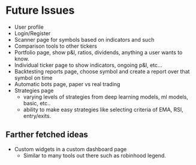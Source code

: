 # Future Issues
- User profile
- Login/Register
- Scanner page for symbols based on indicators and such
- Comparison tools to other tickers
- Portfolio page, show p&l, ratios, dividends, anything a user wants to know.
- Individual ticker page to show indicators, ongoing p&l, etc...
- Backtesting reports page, choose symbol and create a report over that symbol on time
- Automatic bots page, paper vs real trading
- Strategies page
   - varying levels of strategies from deep learning models, ml models, basic, etc..
   - ability to make easy strategies like selecting criteria of EMA, RSI, entry/exits.

## Farther fetched ideas
- Custom widgets in a custom dashboard page 
   - Similar to many tools out there such as robinhood legend. 
